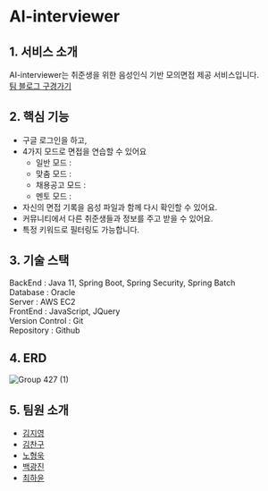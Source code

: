 # AI-interviewer
## 1. 서비스 소개
AI-interviewer는 취준생을 위한 음성인식 기반 모의면접 제공 서비스입니다.  
[팀 블로그 구경가기](https://team-hanoi.github.io/)

## 2. 핵심 기능
- 구글 로그인을 하고,
- 4가지 모드로 면접을 연습할 수 있어요
  - 일반 모드 : 
  - 맞춤 모드 :
  - 채용공고 모드 :
  - 멘토 모드 : 
- 자신의 면접 기록을 음성 파일과 함께 다시 확인할 수 있어요.
- 커뮤니티에서 다른 취준생들과 정보를 주고 받을 수 있어요.
- 특정 키워드로 필터링도 가능합니다.

## 3. 기술 스택
BackEnd : Java 11, Spring Boot, Spring Security, Spring Batch  
Database : Oracle  
Server : AWS EC2  
FrontEnd : JavaScript, JQuery  
Version Control : Git  
Repository : Github  

## 4. ERD
![Group 427 (1)](https://user-images.githubusercontent.com/68311318/135818722-bcd17663-bbaa-4625-ab52-5b6bf8ae66b7.png)

## 5. 팀원 소개
- [김지영](https://github.com/bluedawn228)
- [김찬구](https://github.com/cgkim449)
- [노형욱](https://github.com/AngryPig123)
- [백광진](https://github.com/jin-co)
- [최하윤](https://github.com/HAYOON26)
